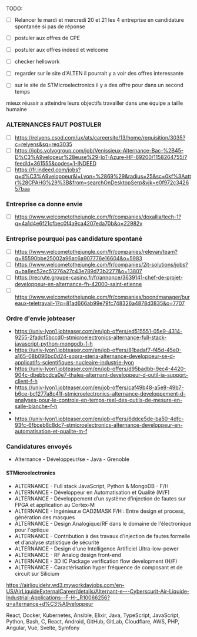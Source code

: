 TODO:
- [ ] Relancer le mardi et mercredi 20 et 21 les 4 entreprise en candidature spontanée si pas de réponse
- [ ] postuler aux offres de CPE
- [ ] postuler aux offres indeed et welcome
- [ ] checker hellowork
- [ ] regarder sur le site d'ALTEN il pourrait y a voir des offres interessante
- [ ] sur le site de STMicroelectronics il y a des offre pour dans un second temps



mieux réussir a atteindre leurs objectifs
travailler dans une équipe a taille humaine
### ALTERNANCES FAUT POSTULER
- [ ] https://relyens.csod.com/ux/ats/careersite/13/home/requisition/3035?c=relyens&sq=req3035
- [ ] https://jobs.volvogroup.com/job/Venissieux-Alternance-Bac-%2B45-D%C3%A9velopeur%28euse%29-IoT-Azure-HF-69200/1158264755/?feedId=361555&codes=1-INDEED
- [ ] https://fr.indeed.com/jobs?q=d%C3%A9veloppeur&l=Lyon+%2869%29&radius=25&sc=0kf%3Aattr%28CPAHG%29%3B&from=searchOnDesktopSerp&vjk=e0f972c342657baa

### Entreprise ca donne envie
- [ ] https://www.welcometothejungle.com/fr/companies/doxallia/tech-1?q=4a1d4e6f21cfbec0f4a9ca4207eda70b&o=22982v
### Entreprise pourquoi pas candidature spontané
- [ ] https://www.welcometothejungle.com/fr/companies/relevan/team?q=85590bbe25002a96ac6a907776e16604&o=5983
- [ ] https://www.welcometothejungle.com/fr/companies/2it-solutions/jobs?q=ba8ec52ec51276a27c43e789d73b2277&o=13807
- [ ] https://recrute.groupe-casino.fr/fr/annonce/3639141-chef-de-projet-developpeur-en-alternance-fh-42000-saint-etienne
- [ ] https://www.welcometothejungle.com/fr/companies/boondmanager/bureaux-teletravail-1?q=81ad666ab99e79fc748326a4878d3835&o=7707

### Ordre d'envie jobteaser
- https://univ-lyon1.jobteaser.com/en/job-offers/ed515551-05e9-4314-9255-2fadcf5bccd0-stmicroelectronics-alternance-full-stack-javascript-python-mongodb-f-h
- https://univ-lyon1.jobteaser.com/en/job-offers/81badaf7-f45d-45e0-a165-08b096bc0d24-sopra-steria-alternance-developpeur-se-d-applicatifs-scientifiques-nucleaire-industrie-lyon
- https://univ-lyon1.jobteaser.com/en/job-offers/d95badbb-9ec4-4420-904c-dbebbcdca0e7-thales-alternant-developpeur-d-outil-ia-support-client-f-h
- https://univ-lyon1.jobteaser.com/en/job-offers/caf49b48-a5e8-49b7-b6ce-bc1277a8c41f-stmicroelectronics-alternance-developpement-d-analyses-pour-le-controle-en-temps-reel-des-outils-de-mesure-en-salle-blanche-f-h
- 
- https://univ-lyon1.jobteaser.com/en/job-offers/6ddce5de-ba50-4dfc-93fc-6fbceb8c8dc7-stmicroelectronics-alternance-developpeur-en-automatisation-et-qualite-m-f



### Candidatures envoyés
- Alternance - Développeur/se - Java - Grenoble
#### STMicroelectronics
- ALTERNANCE - Full stack JavaScript, Python & MongoDB - F/H
- ALTERNANCE - Développeur en Automatisation et Qualité (M/F)
- ALTERNANCE - Développement d’un système d’injection de fautes sur FPGA et application au Cortex-M
- ALTERNANCE - Ingénieur.e CAD2MASK F/H : Entre design et process, génération des masques
- ALTERNANCE - Design Analogique/RF dans le domaine de l'électronique pour l'optique
- ALTERNANCE - Contribution à des travaux d’injection de fautes formelle et d’analyse statistique de sécurité
- ALTERNANCE - Design d'une Intelligence Artificiel Ultra-low-power
- ALTERNANCE - RF Analog design front-end
- ALTERNANCE - 3D IC Package verification flow development (H/F)
- ALTERNANCE - Caractérisation hyper fréquence de composant et de circuit sur Silicium








https://airliquidehr.wd3.myworkdayjobs.com/en-US/AirLiquideExternalCareer/details/Alternant-e---Cyberscurit-Air-Liquide-Industrial-Applications--F-H-_R10066256?q=alternance+d%C3%A9veloppeur

React, Docker, Kubernetes, Ansible, Elixir, Java, TypeScript, JavaScript, Python, Bash, C, React, Android, GitHub, GitLab,  Cloudflare, AWS, PHP, Angular, Vue, Svelte, Symfony